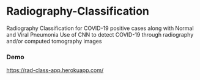 # Radiography-Classification
Radiography Classification for COVID-19 positive cases along with Normal and Viral Pneumonia 
Use of CNN to detect COVID-19 through radiography and/or computed tomography images


### Demo
https://rad-class-app.herokuapp.com/